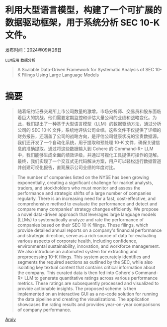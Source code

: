 # 利用大型语言模型，构建了一个可扩展的数据驱动框架，用于系统分析 SEC 10-K 文件。

发布时间：2024年09月26日

`LLM应用` `数据分析`

> A Scalable Data-Driven Framework for Systematic Analysis of SEC 10-K Filings Using Large Language Models

# 摘要

> 随着纽约证券交易所上市公司数量的激增，市场分析师、交易员和股东面临着巨大的挑战，他们需要定期监控和评估大量公司的业绩和战略变化。为此，我们提出了一种基于大型语言模型（LLM）的数据驱动方法，通过分析公司的 SEC 10-K 文件，系统地评估公司业绩。这些文件不仅提供了详细的财务报告，还涵盖了公司的战略方向，是评估公司健康状况的宝贵数据源。我们还开发了一个自动化系统，用于提取和预处理 10-K 文件，确保关键信息的准确提取。通过将这些数据输入到 Cohere 的 Command-R+ LLM 中，我们能够生成全面的绩效评级，并通过可视化工具提供可操作的见解。最终，我们实现了一个交互式无代码解决方案，用户可以轻松运行数据管道并创建可视化报告，直观展示公司业绩的年度对比。

> The number of companies listed on the NYSE has been growing exponentially, creating a significant challenge for market analysts, traders, and stockholders who must monitor and assess the performance and strategic shifts of a large number of companies regularly. There is an increasing need for a fast, cost-effective, and comprehensive method to evaluate the performance and detect and compare many companies' strategy changes efficiently. We propose a novel data-driven approach that leverages large language models (LLMs) to systematically analyze and rate the performance of companies based on their SEC 10-K filings. These filings, which provide detailed annual reports on a company's financial performance and strategic direction, serve as a rich source of data for evaluating various aspects of corporate health, including confidence, environmental sustainability, innovation, and workforce management. We also introduce an automated system for extracting and preprocessing 10-K filings. This system accurately identifies and segments the required sections as outlined by the SEC, while also isolating key textual content that contains critical information about the company. This curated data is then fed into Cohere's Command-R+ LLM to generate quantitative ratings across various performance metrics. These ratings are subsequently processed and visualized to provide actionable insights. The proposed scheme is then implemented on an interactive GUI as a no-code solution for running the data pipeline and creating the visualizations. The application showcases the rating results and provides year-on-year comparisons of company performance.

[Arxiv](https://arxiv.org/abs/2409.17581)
